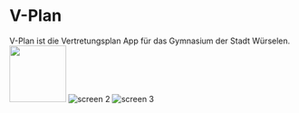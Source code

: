 V-Plan
======
V-Plan ist die Vertretungsplan App für das Gymnasium der Stadt Würselen.
<img width="100px" src="http://v-plan.tk/img/screen1.png"/>
![screen 2](http://v-plan.tk/img/screen2.png)
![screen 3](http://v-plan.tk/img/screen3.png)
